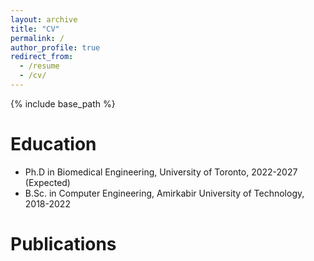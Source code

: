 ```yaml
---
layout: archive
title: "CV"
permalink: /
author_profile: true
redirect_from:
  - /resume
  - /cv/
---
```


{% include base_path %}

Education
======
* Ph.D in Biomedical Engineering, University of Toronto, 2022-2027 (Expected)
* B.Sc. in Computer Engineering, Amirkabir University of Technology, 2018-2022

Publications
======
  <script src="https://bibbase.org/show?bib={{ base_path }}/files/SMehraban.bib&jsonp=1&theme=default"><script>
